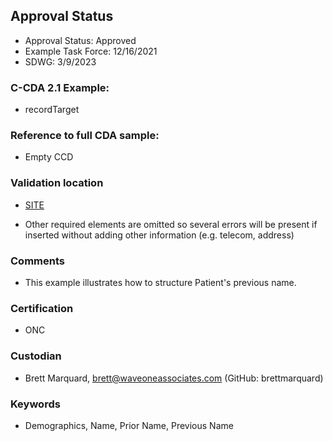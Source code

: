 ## Approval Status 

* Approval Status: Approved
* Example Task Force: 12/16/2021
* SDWG: 3/9/2023

### C-CDA 2.1 Example:

* recordTarget

### Reference to full CDA sample:
* Empty CCD



### Validation location

* [SITE](https://site.healthit.gov/sandbox-ccda/ccda-validator)


* Other required elements are omitted so several errors will be present if inserted without adding other information (e.g. telecom, address)

### Comments

* This example illustrates how to structure Patient's previous name.

### Certification
* ONC

### Custodian

* Brett Marquard, brett@waveoneassociates.com (GitHub: brettmarquard)

### Keywords

* Demographics, Name, Prior Name, Previous Name

